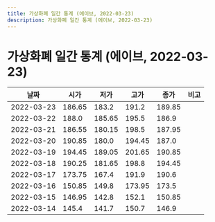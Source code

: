 ```yaml
---
title: 가상화폐 일간 통계 (에이브, 2022-03-23)
description: 가상화폐 일간 통계 (에이브, 2022-03-23)
---
```


가상화폐 일간 통계 (에이브, 2022-03-23)
===

|날짜|시가|저가|고가|종가|비고|
|--|--|--|--|--|--|
|2022-03-23|186.65|183.2|191.2|189.85|    |
|2022-03-22|188.0|185.65|195.5|186.9|    |
|2022-03-21|186.55|180.15|198.5|187.95|    |
|2022-03-20|190.85|180.0|194.45|187.0|    |
|2022-03-19|194.45|189.05|201.65|190.85|    |
|2022-03-18|190.25|181.65|198.8|194.45|    |
|2022-03-17|173.75|167.4|191.9|190.6|    |
|2022-03-16|150.85|149.8|173.95|173.5|    |
|2022-03-15|146.95|142.8|152.1|150.85|    |
|2022-03-14|145.4|141.7|150.7|146.9|    |

